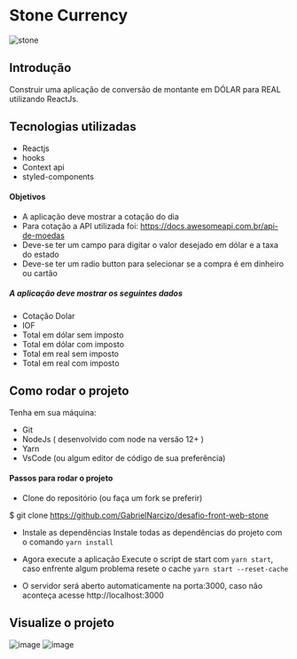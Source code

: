 # Stone Currency

![stone](https://user-images.githubusercontent.com/75431544/123343810-e443f880-d528-11eb-8ff3-7653c248dbdb.png)

## Introdução

Construir uma aplicação de conversão de montante em DÓLAR para REAL utilizando ReactJs.

## Tecnologias utilizadas
- Reactjs
- hooks
- Context api
- styled-components

#### Objetivos

- A aplicação deve mostrar a cotação do dia
- Para cotação a API utilizada foi: https://docs.awesomeapi.com.br/api-de-moedas
- Deve-se ter um campo para digitar o valor desejado em dólar e a taxa do estado
- Deve-se ter um radio button para selecionar se a compra é em dinheiro ou cartão
  
##### A aplicação deve mostrar os seguintes dados

- Cotação Dolar
- IOF
- Total em dólar sem imposto
- Total em dólar com imposto
- Total em real sem imposto
- Total em real com imposto

## Como rodar o projeto

Tenha em sua máquina:

- Git
- NodeJs ( desenvolvido com node na versão 12+ )
- Yarn
- VsCode (ou algum editor de código de sua preferência)

#### Passos para rodar o projeto

- ️Clone do repositório (ou faça um fork se preferir)

$ git clone https://github.com/GabrielNarcizo/desafio-front-web-stone

- Instale as dependências
Instale todas as dependências do projeto com o comando `yarn install`

- Agora execute a aplicação
Execute o script de start com `yarn start`, caso enfrente algum problema resete o cache `yarn start --reset-cache`

- O servidor será aberto automaticamente na porta:3000, caso não aconteça acesse http://localhost:3000

## Visualize o projeto

![image](https://user-images.githubusercontent.com/75431544/123344056-70562000-d529-11eb-95a2-5cd39d6fd4dc.png) ![image](https://user-images.githubusercontent.com/75431544/123344200-c034e700-d529-11eb-9d20-fc1d14cd6782.png)

